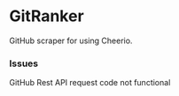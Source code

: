 # GitRanker
GitHub scraper for using Cheerio.

### Issues
GitHub Rest API request code not functional
